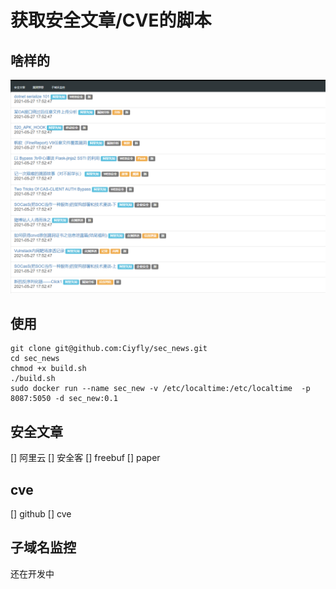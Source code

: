

<!--
 * @Author: Recar
 * @Date: 2021-01-09 21:33:54
 * @LastEditors: Recar
 * @LastEditTime: 2021-01-16 10:39:34
-->
# 获取安全文章/CVE的脚本

## 啥样的
![avatar](./sec_news.jpg)

## 使用

```shell
git clone git@github.com:Ciyfly/sec_news.git
cd sec_news
chmod +x build.sh
./build.sh
sudo docker run --name sec_new -v /etc/localtime:/etc/localtime  -p 8087:5050 -d sec_new:0.1
```

## 安全文章

[] 阿里云
[] 安全客
[] freebuf
[] paper

## cve

[] github
[] cve

## 子域名监控
还在开发中
